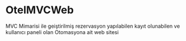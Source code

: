 # OtelMVCWeb
MVC Mimarisi ile geiştirilmiş rezervasyon yapılabilen kayıt olunabilen ve kullanıcı paneli olan Otomasyona ait web sitesi

